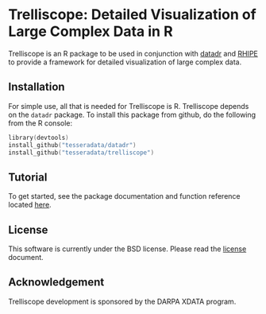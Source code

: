 # Trelliscope: Detailed Visualization of Large Complex Data in R

Trelliscope is an R package to be used in conjunction with [datadr](https://github.com/tesseradata/datadr) and [RHIPE](https://github.com/tesseradata/RHIPE) to provide a framework for detailed visualization of large complex data.

## Installation

For simple use, all that is needed for Trelliscope is R.  Trelliscope depends on the `datadr` package.  To install this package from github, do the following from the R console:

```s
library(devtools)
install_github("tesseradata/datadr")
install_github("tesseradata/trelliscope")
```

## Tutorial

To get started, see the package documentation and function reference located [here](http://tesseradata.github.io/docs-trelliscope/).

## License

This software is currently under the BSD license.  Please read the [license](https://github.com/hafen/trelliscope/blob/master/LICENSE.md) document.

## Acknowledgement

Trelliscope development is sponsored by the DARPA XDATA program.

